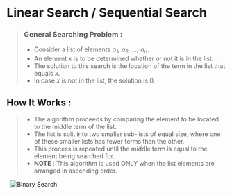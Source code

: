 # **Linear Search / Sequential Search**

> ### **General Searching Problem :**
> - Consider a list of elements _a<sub>1</sub>, a<sub>2</sub>, ..., a<sub>n</sub>_.
> - An element _x_ is to be determined whether or not it is in the list.
> - The solution to this search is the location of the term in the list that equals _x_.
> - In case _x_ is not in the list, the solution is 0.

## **How It Works :**
> - The algorithm proceeds by comparing the element to be located to the middle term of the list.
> - The list is split into two smaller sub-lists of equal size, where one of these smaller lists has fewer terms than the other.
> - This process is repeated until the middle term is equal to the element being searched for.
> - **NOTE** : This algorithm is used ONLY when the list elements are arranged in ascending order.

&nbsp;
![Binary Search](https://media.geeksforgeeks.org/wp-content/uploads/20220309171621/BinarySearch.png)